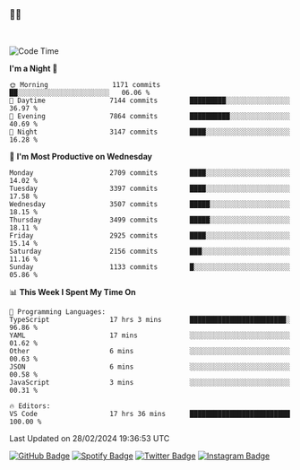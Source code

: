 ### 🤙🍺

<!-- <a href="https://github-readme-stats.vercel.app/api?username=hzak2xx&count_private=true&show_icons=true&theme=dracula">
  <img align="center" src="https://github-readme-stats.vercel.app/api?username=hzak2xx&count_private=true&show_icons=true&theme=dracula" />
</a>
</br> -->
</br>

<!--START_SECTION:waka-->
![Code Time](http://img.shields.io/badge/Code%20Time-3%2C118%20hrs%2057%20mins-blue)

**I'm a Night 🦉** 

```text
🌞 Morning                1171 commits        ██░░░░░░░░░░░░░░░░░░░░░░░   06.06 % 
🌆 Daytime                7144 commits        █████████░░░░░░░░░░░░░░░░   36.97 % 
🌃 Evening                7864 commits        ██████████░░░░░░░░░░░░░░░   40.69 % 
🌙 Night                  3147 commits        ████░░░░░░░░░░░░░░░░░░░░░   16.28 % 
```
📅 **I'm Most Productive on Wednesday** 

```text
Monday                   2709 commits        ████░░░░░░░░░░░░░░░░░░░░░   14.02 % 
Tuesday                  3397 commits        ████░░░░░░░░░░░░░░░░░░░░░   17.58 % 
Wednesday                3507 commits        █████░░░░░░░░░░░░░░░░░░░░   18.15 % 
Thursday                 3499 commits        █████░░░░░░░░░░░░░░░░░░░░   18.11 % 
Friday                   2925 commits        ████░░░░░░░░░░░░░░░░░░░░░   15.14 % 
Saturday                 2156 commits        ███░░░░░░░░░░░░░░░░░░░░░░   11.16 % 
Sunday                   1133 commits        █░░░░░░░░░░░░░░░░░░░░░░░░   05.86 % 
```


📊 **This Week I Spent My Time On** 

```text
💬 Programming Languages: 
TypeScript               17 hrs 3 mins       ████████████████████████░   96.86 % 
YAML                     17 mins             ░░░░░░░░░░░░░░░░░░░░░░░░░   01.62 % 
Other                    6 mins              ░░░░░░░░░░░░░░░░░░░░░░░░░   00.63 % 
JSON                     6 mins              ░░░░░░░░░░░░░░░░░░░░░░░░░   00.58 % 
JavaScript               3 mins              ░░░░░░░░░░░░░░░░░░░░░░░░░   00.31 % 

🔥 Editors: 
VS Code                  17 hrs 36 mins      █████████████████████████   100.00 % 
```


 Last Updated on 28/02/2024 19:36:53 UTC
<!--END_SECTION:waka-->

[![GitHub Badge](https://img.shields.io/badge/GitHub-100000?style=for-the-badge&logo=github&logoColor=white)](https://github.com/hzak2xx)
[![Spotify Badge](https://img.shields.io/badge/Spotify-1ED760?&style=for-the-badge&logo=spotify&logoColor=white)](https://open.spotify.com/user/uf90s6sbbh75a1mt44clkhkvf)
[![Twitter Badge](https://img.shields.io/badge/Twitter-1DA1F2?style=for-the-badge&logo=twitter&logoColor=white)](https://twitter.com/hzak2xx)
[![Instagram Badge](https://img.shields.io/badge/Instagram-E4405F?style=for-the-badge&logo=instagram&logoColor=white)](https://www.instagram.com/hzak2xx/)
